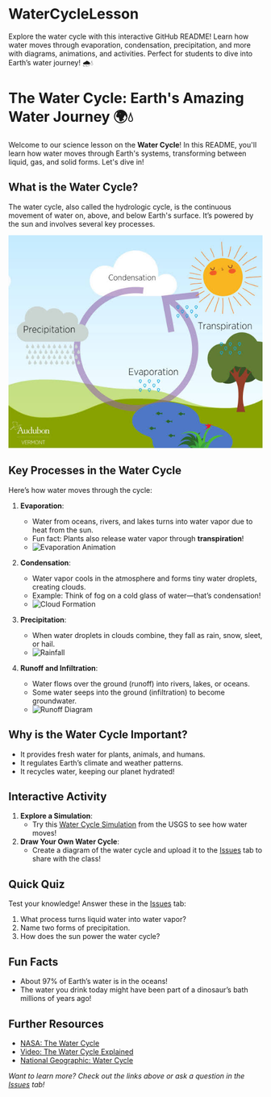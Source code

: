 # WaterCycleLesson
Explore the water cycle with this interactive GitHub README! Learn how water moves through evaporation, condensation, precipitation, and more with diagrams, animations, and activities. Perfect for students to dive into Earth’s water journey! 🌧️💧
# The Water Cycle: Earth's Amazing Water Journey 🌍💧

Welcome to our science lesson on the **Water Cycle**! In this README, you'll learn how water moves through Earth's systems, transforming between liquid, gas, and solid forms. Let's dive in!

## What is the Water Cycle?
The water cycle, also called the hydrologic cycle, is the continuous movement of water on, above, and below Earth's surface. It’s powered by the sun and involves several key processes.

![Diagram showing the water cycle processes](assets/images%20-%202025-09-01T193346.760.jpeg)
## Key Processes in the Water Cycle
Here’s how water moves through the cycle:

1. **Evaporation**:
   - Water from oceans, rivers, and lakes turns into water vapor due to heat from the sun.
   - Fun fact: Plants also release water vapor through **transpiration**!
   - ![Evaporation Animation](assets/evaporation.gif)

2. **Condensation**:
   - Water vapor cools in the atmosphere and forms tiny water droplets, creating clouds.
   - Example: Think of fog on a cold glass of water—that’s condensation!
   - ![Cloud Formation](assets/condensation.png)

3. **Precipitation**:
   - When water droplets in clouds combine, they fall as rain, snow, sleet, or hail.
   - ![Rainfall](assets/precipitation.png)

4. **Runoff and Infiltration**:
   - Water flows over the ground (runoff) into rivers, lakes, or oceans.
   - Some water seeps into the ground (infiltration) to become groundwater.
   - ![Runoff Diagram](assets/runoff-infiltration.png)

## Why is the Water Cycle Important?
- It provides fresh water for plants, animals, and humans.
- It regulates Earth’s climate and weather patterns.
- It recycles water, keeping our planet hydrated!

## Interactive Activity
1. **Explore a Simulation**:
   - Try this [Water Cycle Simulation](https://www.usgs.gov/special-topics/water-science-school/science/water-cycle) from the USGS to see how water moves!
2. **Draw Your Own Water Cycle**:
   - Create a diagram of the water cycle and upload it to the [Issues](https://github.com/your-username/WaterCycleLesson/issues) tab to share with the class!

## Quick Quiz
Test your knowledge! Answer these in the [Issues](https://github.com/your-username/WaterCycleLesson/issues) tab:
1. What process turns liquid water into water vapor?
2. Name two forms of precipitation.
3. How does the sun power the water cycle?

## Fun Facts
- About 97% of Earth’s water is in the oceans!
- The water you drink today might have been part of a dinosaur’s bath millions of years ago!

## Further Resources
- [NASA: The Water Cycle](https://gpm.nasa.gov/education/water-cycle)
- [Video: The Water Cycle Explained](https://www.youtube.com/watch?v=al-do-HGuIk)
- [National Geographic: Water Cycle](https://www.nationalgeographic.org/encyclopedia/water-cycle/)

*Want to learn more? Check out the links above or ask a question in the [Issues](https://github.com/your-username/WaterCycleLesson/issues) tab!*
